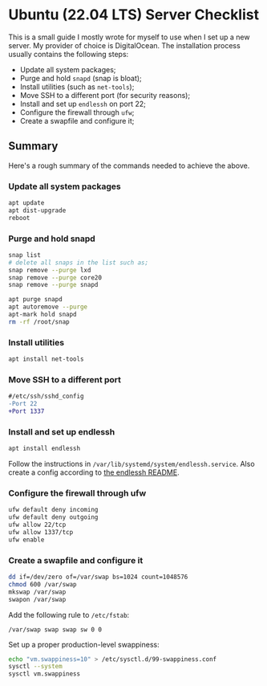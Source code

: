# Ubuntu (22.04 LTS) Server Checklist

This is a small guide I mostly wrote for myself to use when I set up a new server.
My provider of choice is DigitalOcean. The installation process usually contains
the following steps:

- Update all system packages;
- Purge and hold `snapd` (snap is bloat);
- Install utilities (such as `net-tools`);
- Move SSH to a different port (for security reasons);
- Install and set up `endlessh` on port 22;
- Configure the firewall through `ufw`;
- Create a swapfile and configure it;

## Summary

Here's a rough summary of the commands needed to achieve the above.

### Update all system packages
```sh
apt update
apt dist-upgrade
reboot
```

### Purge and hold snapd
```sh
snap list
# delete all snaps in the list such as;
snap remove --purge lxd
snap remove --purge core20
snap remove --purge snapd

apt purge snapd
apt autoremove --purge
apt-mark hold snapd
rm -rf /root/snap
```

### Install utilities
```sh
apt install net-tools
```

### Move SSH to a different port
```diff
#/etc/ssh/sshd_config
-Port 22
+Port 1337
```

### Install and set up endlessh
```sh
apt install endlessh
```
Follow the instructions in `/var/lib/systemd/system/endlessh.service`.
Also create a config according to [the endlessh README](https://github.com/skeeto/endlessh).

### Configure the firewall through ufw
```sh
ufw default deny incoming
ufw default deny outgoing
ufw allow 22/tcp
ufw allow 1337/tcp
ufw enable
```

### Create a swapfile and configure it
```sh
dd if=/dev/zero of=/var/swap bs=1024 count=1048576
chmod 600 /var/swap
mkswap /var/swap
swapon /var/swap
```
Add the following rule to `/etc/fstab`:
```
/var/swap swap swap sw 0 0
```
Set up a proper production-level swappiness:
```sh
echo "vm.swappiness=10" > /etc/sysctl.d/99-swappiness.conf
sysctl --system
sysctl vm.swappiness
```
